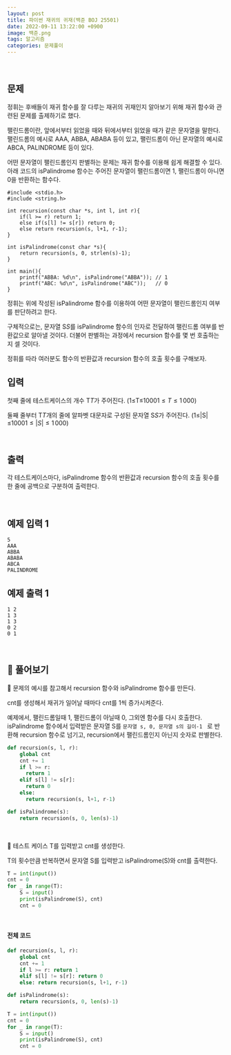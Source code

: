 ```yaml
---
layout: post
title: 파이썬 재귀의 귀재(백준 BOJ 25501)
date: 2022-09-11 13:22:00 +0900
image: 백준.png
tags: 알고리즘
categories: 문제풀이
---
```


<br>

## 문제

정휘는 후배들이 재귀 함수를 잘 다루는 재귀의 귀재인지 알아보기 위해 재귀 함수와 관련된 문제를 출제하기로 했다.

팰린드롬이란, 앞에서부터 읽었을 때와 뒤에서부터 읽었을 때가 같은 문자열을 말한다. 팰린드롬의 예시로 AAA, ABBA, ABABA 등이 있고, 팰린드롬이 아닌 문자열의 예시로 ABCA, PALINDROME 등이 있다.

어떤 문자열이 팰린드롬인지 판별하는 문제는 재귀 함수를 이용해 쉽게 해결할 수 있다. 아래 코드의 isPalindrome 함수는 주어진 문자열이 팰린드롬이면 1, 팰린드롬이 아니면 0을 반환하는 함수다.

```
#include <stdio.h>
#include <string.h>

int recursion(const char *s, int l, int r){
    if(l >= r) return 1;
    else if(s[l] != s[r]) return 0;
    else return recursion(s, l+1, r-1);
}

int isPalindrome(const char *s){
    return recursion(s, 0, strlen(s)-1);
}

int main(){
    printf("ABBA: %d\n", isPalindrome("ABBA")); // 1
    printf("ABC: %d\n", isPalindrome("ABC"));   // 0
}
```

정휘는 위에 작성된 isPalindrome 함수를 이용하여 어떤 문자열이 팰린드롬인지 여부를 판단하려고 한다.

구체적으로는, 문자열 S$S$를 isPalindrome 함수의 인자로 전달하여 팰린드롬 여부를 반환값으로 알아낼 것이다. 더불어 판별하는 과정에서 recursion 함수를 몇 번 호출하는지 셀 것이다.

정휘를 따라 여러분도 함수의 반환값과 recursion 함수의 호출 횟수를 구해보자.

## 입력

첫째 줄에 테스트케이스의 개수 T$T$가 주어진다. (1≤T≤1000$1 \leq T \leq 1\,000$)

둘째 줄부터 T$T$개의 줄에 알파벳 대문자로 구성된 문자열 S$S$가 주어진다. (1≤|S|≤1000$1 \leq \vert S\vert \leq 1\,000$)

<br>

## 출력

각 테스트케이스마다, isPalindrome 함수의 반환값과 recursion 함수의 호출 횟수를 한 줄에 공백으로 구분하여 출력한다.

<br>

## 예제 입력 1 

```
5
AAA
ABBA
ABABA
ABCA
PALINDROME
```

## 예제 출력 1 

```
1 2
1 3
1 3
0 2
0 1
```

<br>

## 📝 풀어보기

📌 문제의 예시를 참고해서 recursion 함수와 isPalindrome 함수를 만든다.

cnt를 생성해서 재귀가 일어날 때마다 cnt를 1씩 증가시켜준다.

예제에서, 팰린드롬일때 1, 팰린드롬이 아닐때 0, 그외엔 함수를 다시 호출한다. isPalindrome 함수에서 입력받은 문자열 S를 `문자열 s, 0, 문자열 s의 길이-1 ` 로 반환해 recursion 함수로 넘기고, recursion에서 팰린드롬인지 아닌지 숫자로 판별한다. 

``` python
def recursion(s, l, r):
    global cnt
    cnt += 1
    if l >= r: 
      return 1
    elif s[l] != s[r]: 
      return 0
    else: 
      return recursion(s, l+1, r-1)

def isPalindrome(s):
    return recursion(s, 0, len(s)-1)
```

<br>

📌 테스트 케이스 T를 입력받고 cnt를 생성한다.

T의 횟수만큼 반복하면서 문자열 S를 입력받고 isPalindrome(S)와 cnt를 출력한다.

``` python
T = int(input())
cnt = 0
for _ in range(T):
    S = input()
    print(isPalindrome(S), cnt)
    cnt = 0
```

<br>

#### 전체 코드

``` python
def recursion(s, l, r):
    global cnt
    cnt += 1
    if l >= r: return 1
    elif s[l] != s[r]: return 0
    else: return recursion(s, l+1, r-1)

def isPalindrome(s):
    return recursion(s, 0, len(s)-1)

T = int(input())
cnt = 0
for _ in range(T):
    S = input()
    print(isPalindrome(S), cnt)
    cnt = 0
```

